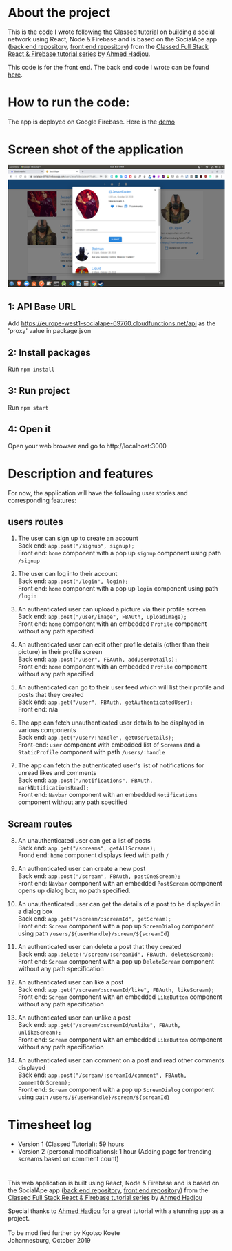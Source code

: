 # About the project

This is the code I wrote following the Classed tutorial on building a social network using React, Node & Firebase and is based on the SocialApe app ([back end repository](https://github.com/hidjou/classsed-react-firebase-functions), [front end repository](https://github.com/hidjou/classsed-react-firebase-client)) from the [Classed Full Stack React & Firebase tutorial series](https://www.youtube.com/watch?v=RkBfu-W7tt0&list=PLMhAeHCz8S38ryyeMiBPPUnFAiWnoPvWP) by [Ahmed Hadjou](https://github.com/hidjou).

This code is for the front end. The back end code I wrote can be found [here](https://github.com/Kgotso-Koete/socialApe-functions).

# How to run the code:

The app is deployed on Google Firebase. Here is the [demo](https://socialape-69760.firebaseapp.com)

# Screen shot of the application

![](SocialApe_screen_shot.png)

## 1: API Base URL

Add https://europe-west1-socialape-69760.cloudfunctions.net/api as the 'proxy' value in package.json

## 2: Install packages

Run `npm install`

## 3: Run project

Run `npm start`

## 4: Open it

Open your web browser and go to http://localhost:3000

# Description and features

For now, the application will have the following user stories and corresponding features:

## users routes

1. The user can sign up to create an account
   <br/>Back end: `app.post("/signup", signup);`
   <br/>Front end: `home` component with a pop up `signup` component using path `/signup`

2. The user can log into their account
   <br/>Back end: `app.post("/login", login);`
   <br/>Front end: `home` component with a pop up `login` component using path `/login`

3. An authenticated user can upload a picture via their profile screen
   <br/>Back end: `app.post("/user/image", FBAuth, uploadImage);`
   <br/>Front end: `home` component with an embedded `Profile` component without any path specified

4. An authenticated user can edit other profile details (other than their picture) in their profile screen
   <br/>Back end: `app.post("/user", FBAuth, addUserDetails);`
   <br/>Front end: `home` component with an embedded `Profile` component without any path specified

5. An authenticated can go to their user feed which will list their profile and posts that they created
   <br/>Back end: `app.get("/user", FBAuth, getAuthenticatedUser);`
   <br/>Front end: n/a

6. The app can fetch unauthenticated user details to be displayed in various components
   <br/>Back end: `app.get("/user/:handle", getUserDetails);`
   <br/>Front-end: `user` component with embedded list of `Screams` and a `StaticProfile` component with path `/users/:handle`

7. The app can fetch the authenticated user's list of notifications for unread likes and comments
   <br/>Back end: `app.post("/notifications", FBAuth, markNotificationsRead);`
   <br/>Front end: `Navbar` component with an embedded `Notifications` component without any path specified

## Scream routes

8. An unauthenticated user can get a list of posts
   <br/>Back end: `app.get("/screams", getAllScreams);`
   <br/>Frond end: `home` component displays feed with path `/`

9. An authenticated user can create a new post
   <br/>Back end: `app.post("/scream", FBAuth, postOneScream);`
   <br/>Front end: `Navbar` component with an embedded `PostScream` component opens up dialog box, no path specified.

10. An unauthenticated user can get the details of a post to be displayed in a dialog box
    <br/>Back end: `app.get("/scream/:screamId", getScream);`
    <br/>Front end: `Scream` component with a pop up `ScreamDialog` component using path `/users/${userHandle}/scream/${screamId}`

11. An authenticated user can delete a post that they created
    <br/>Back end: `app.delete("/scream/:screamId", FBAuth, deleteScream);`
    <br/>Front end: `Scream` component with a pop up `DeleteScream` component without any path specification

12. An authenticated user can like a post
    <br/>Back end: `app.get("/scream/:screamId/like", FBAuth, likeScream);`
    <br/>Front end: `Scream` component with an embedded `LikeButton` component without any path specification

13. An authenticated user can unlike a post
    <br/>Back end: `app.get("/scream/:screamId/unlike", FBAuth, unlikeScream);`
    <br/>Front end: `Scream` component with an embedded `LikeButton` component without any path specification

14. An authenticated user can comment on a post and read other comments displayed
    <br/>Back end: `app.post("/scream/:screamId/comment", FBAuth, commentOnScream);`
    <br/>Front end: `Scream` component with a pop up `ScreamDialog` component using path `/users/${userHandle}/scream/${screamId}`

# Timesheet log

- Version 1 (Classed Tutorial): 59 hours
- Version 2 (personal modifications): 1 hour (Adding page for trending screams based on comment count)

#

This web application is built using React, Node & Firebase and is based on the SocialApe app ([back end repository](https://github.com/hidjou/classsed-react-firebase-functions), [front end repository](https://github.com/hidjou/classsed-react-firebase-client)) from the [Classed Full Stack React & Firebase tutorial series](https://www.youtube.com/watch?v=RkBfu-W7tt0&list=PLMhAeHCz8S38ryyeMiBPPUnFAiWnoPvWP) by [Ahmed Hadjou](https://github.com/hidjou)

Special thanks to [Ahmed Hadjou](https://github.com/hidjou) for a great tutorial with a stunning app as a project.<br/><br/>
To be modified further by Kgotso Koete<br/>
Johannesburg, October 2019
